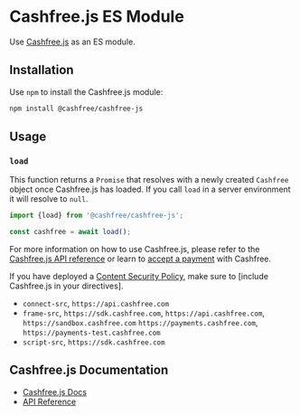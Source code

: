 # Cashfree.js ES Module

Use [Cashfree.js](https://docs.cashfree.com/docs/js-integration) as an ES module.

## Installation

Use `npm` to install the Cashfree.js module:

```sh
npm install @cashfree/cashfree-js
```

## Usage

### `load`

This function returns a `Promise` that resolves with a newly created `Cashfree` object once Cashfree.js has loaded. 
If you call `load` in a server environment it will resolve to `null`.

```js
import {load} from '@cashfree/cashfree-js';

const cashfree = await load();
```

For more information on how to use Cashfree.js, please refer to the [Cashfree.js API reference](https://docs.cashfree.com/docs/getting-started) or learn to [accept a payment](https://docs.cashfree.com/docs/getting-started#pay) with Cashfree.

If you have deployed a [Content Security Policy](https://developer.mozilla.org/en-US/docs/Web/Security/CSP), make sure to [include Cashfree.js in your directives].
-   `connect-src`, `https://api.cashfree.com` 
-   `frame-src`, `https://sdk.cashfree.com`, `https://api.cashfree.com`, `https://sandbox.cashfree.com` `https://payments.cashfree.com`, `https://payments-test.cashfree.com`
-   `script-src`, `https://sdk.cashfree.com`

## Cashfree.js Documentation

- [Cashfree.js Docs](https://docs.cashfree.com/docs/getting-started)
- [API Reference](https://docs.cashfree.com/reference)
